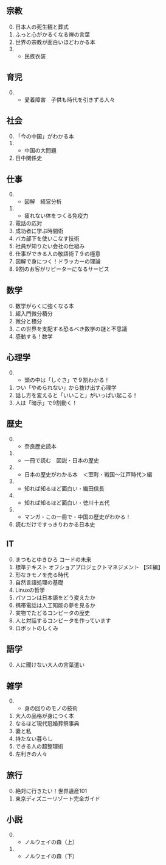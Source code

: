 宗教
---
0. 日本人の死生観と葬式
0. ふっと心がかるくなる禅の言葉
0. 世界の宗教が面白いほどわかる本
0. * 民族衣装

育児
---
0. * 愛着障害　子供も時代を引きずる人々

社会
---
0. 「今の中国」がわかる本
0. * 中国の大問題
0. 日中関係史

仕事
---
0. * 図解　経営分析
0. * 疲れない体をつくる免疫力
0. 電話の応対
0. 成功者に学ぶ時間術
0. バカ部下を使いこなす技術
0. 社員が知りたい会社の仕組み
0. 仕事ができる人の敬語術７９の極意
0. 図解で身につく！ドラッカーの理論
0. 9割のお客がリピーターになるサービス

数学
---
0. 数学がらくに強くなる本
0. 超入門微分積分
0. 微分と積分
0. この世界を支配する恐るべき数学の謎と不思議
0. 感動する！数学

心理学
---
0. * 頭の中は「しぐさ」で９割わかる！
0. つい「やめられない」から抜け出す心理学
0. 話し方を変えると「いいこと」がいっぱい起こる！
0. 人は「暗示」で9割動く！

歴史
---
0. * 奈良歴史読本
0. * 一冊で読む　図説・日本の歴史
0. * 日本の歴史がわかる本　＜室町・戦国〜江戸時代＞編
0. * 知れば知るほど面白い・織田信長
0. * 知れば知るほど面白い・徳川十五代
0. * マンガ・この一冊で・中国の歴史がわかる！
0. 読むだけですっきりわかる日本史

IT
---
0. まつもとゆきひろ コードの未来
0. 標準テキスト オフショアプロジェクトマネジメント 【SE編】
0. 形なきモノを売る時代
0. 自然言語処理の基礎
0. Linuxの哲学
0. パソコンは日本語をどう変えたか
0. 携帯電話は人工知能の夢を見るか
0. 実物でたどるコンピータの歴史
0. 人と対話するコンピータを作っています
0. ロボットのしくみ

語学
---
0. 人に聞けない大人の言葉遣い

雑学
---
0. * 身の回りのモノの技術
0. 大人の品格が身につく本
0. なるほど現代冠婚葬祭事典
0. 妻と私
0. 持たない暮らし
0. できる人の超整理術
0. 左利きの人々

旅行
---
0. 絶対に行きたい！世界遺産101
0. 東京ディズニーリゾート完全ガイド

小説
---
0. * ノルウェイの森（上）
0. * ノルウェイの森（下）
